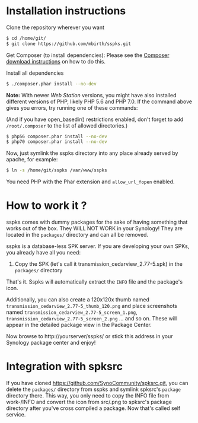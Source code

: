 Installation instructions
=========================

Clone the repository wherever you want

```sh
$ cd /home/git/
$ git clone https://github.com/mbirth/sspks.git
```

Get Composer (to install dependencies): Please see the
[Composer download instructions](https://getcomposer.org/download/)
on how to do this.

Install all dependencies

```sh
$ ./composer.phar install --no-dev
```

**Note:** With newer *Web Station* versions, you might have also installed
different versions of PHP, likely PHP 5.6 and PHP 7.0. If the command above
gives you errors, try running one of these commands:

(And if you have open_basedir() restrictions enabled, don't forget to add
`/root/.composer` to the list of allowed directories.)

```sh
$ php56 composer.phar install --no-dev
$ php70 composer.phar install --no-dev
```

Now, just symlink the sspks directory into
any place already served by apache, for example:

```sh
$ ln -s /home/git/sspks /var/www/sspks
```

You need PHP with the Phar extension and `allow_url_fopen` enabled.


How to work it ?
================

sspks comes with dummy packages for the sake of having something
that works out of the box. They WILL NOT WORK in your Synology!
They are located in the `packages/` directory and can all be removed.

sspks is a database-less SPK server. If you are developing your own SPKs,
you already have all you need:

1. Copy the SPK (let's call it transmission_cedarview_2.77-5.spk)
   in the `packages/` directory

That's it. Sspks will automatically extract the `INFO` file and the package's
icon.

Additionally, you can also create a 120x120x thumb named
`transmission_cedarview_2.77-5_thumb_120.png` and place screenshots named
`transmission_cedarview_2.77-5_screen_1.png`, 
`transmission_cedarview_2.77-5_screen_2.png` … and so on. These will
appear in the detailed package view in the Package Center.

Now browse to http://yourserver/sspks/ or stick this address in your
Synology package center and enjoy!


Integration with spksrc
=======================

If you have cloned https://github.com/SynoCommunity/spksrc.git, you
can delete the `packages/` directory from sspks and symlink spksrc's 
`package` directory there. This way, you only need to copy the INFO file
from work-<arch>/INFO and convert the icon from src/<package-name>.png
to spksrc's package directory after you've cross compiled a package.
Now that's called self service.
